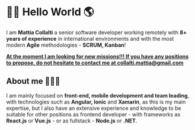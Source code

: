 # 👋🏼 Hello World  🌎

I am **Mattia Collalti** a senior software developer working remotely with **8+ years of experience** in international environments and with the most modern **Agile** methodologies - **SCRUM, Kanban**!

<ins>**At the moment I am looking for new missions!!! If you have any positions to propose, do not hesitate to contact me at collalti.mattia@gmail.com**</in>

## About me 🧑🏻‍💻

I am mainly focused on **front-end, mobile development and team leading**, with technologies such as **Angular, Ionic** and **Xamarin**, as this is my main expertise, but I also have an extensive experience and knowledge to be suitable for other positions as frontend developer - with frameworks as **React.js** or **Vue.js** - or as fullstack - **Node.js** or **.NET**.
